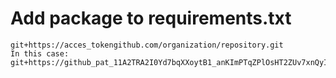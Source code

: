 # Add package to requirements.txt
```
git+https://acces_tokengithub.com/organization/repository.git
In this case: git+https://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@github.com/IngeniumUA/Mailing.git
```
